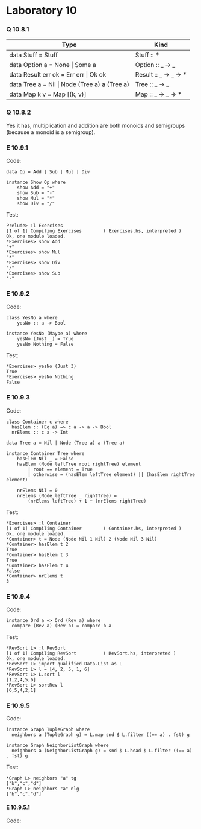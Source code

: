 # Laboratory 10

### Q 10.8.1

| Type                                          | Kind                   |
| --------------------------------------------- | ---------------------- |
| data Stuff = Stuff                            | Stuff :: \*            |
| data Option a = None \| Some a                | Option :: _ -> _       |
| data Result err ok = Err err \| Ok ok         | Result :: _ -> _ -> \* |
| data Tree a = Nil \| Node (Tree a) a (Tree a) | Tree :: _ -> _         |
| data Map k v = Map [(k, v)]                   | Map :: _ -> _ -> \*    |

### Q 10.8.2

Yes it has, multiplication and addition are both monoids and semigroups (because a monoid is a semigroup).

### E 10.9.1

Code:

```
data Op = Add | Sub | Mul | Div

instance Show Op where
    show Add = "+"
    show Sub = "-"
    show Mul = "*"
    show Div = "/"
```

Test:

```
Prelude> :l Exercises
[1 of 1] Compiling Exercises        ( Exercises.hs, interpreted )
Ok, one module loaded.
*Exercises> show Add
"+"
*Exercises> show Mul
"*"
*Exercises> show Div
"/"
*Exercises> show Sub
"-"
```

### E 10.9.2

Code:

```
class YesNo a where
    yesNo :: a -> Bool

instance YesNo (Maybe a) where
    yesNo (Just _) = True
    yesNo Nothing = False
```

Test:

```
*Exercises> yesNo (Just 3)
True
*Exercises> yesNo Nothing
False
```

### E 10.9.3

Code:

```
class Container c where
  hasElem :: (Eq a) => c a -> a -> Bool
  nrElems :: c a -> Int

data Tree a = Nil | Node (Tree a) a (Tree a)

instance Container Tree where
    hasElem Nil _ = False
    hasElem (Node leftTree root rightTree) element
        | root == element = True
        | otherwise = (hasElem leftTree element) || (hasElem rightTree element)

    nrElems Nil = 0
    nrElems (Node leftTree _ rightTree) =
        (nrElems leftTree) + 1 + (nrElems rightTree)
```

Test:

```
*Exercises> :l Container
[1 of 1] Compiling Container        ( Container.hs, interpreted )
Ok, one module loaded.
*Container> t = Node (Node Nil 1 Nil) 2 (Node Nil 3 Nil)
*Container> hasElem t 2
True
*Container> hasElem t 3
True
*Container> hasElem t 4
False
*Container> nrElems t
3
```

### E 10.9.4

Code:

```
instance Ord a => Ord (Rev a) where
  compare (Rev a) (Rev b) = compare b a
```

Test:

```
*RevSort L> :l RevSort
[1 of 1] Compiling RevSort          ( RevSort.hs, interpreted )
Ok, one module loaded.
*RevSort L> import qualified Data.List as L
*RevSort L> l = [4, 2, 5, 1, 6]
*RevSort L> L.sort l
[1,2,4,5,6]
*RevSort L> sortRev l
[6,5,4,2,1]
```

### E 10.9.5

Code:

```
instance Graph TupleGraph where
  neighbors a (TupleGraph g) = L.map snd $ L.filter ((== a) . fst) g

instance Graph NeighborListGraph where
  neighbors a (NeighborListGraph g) = snd $ L.head $ L.filter ((== a) . fst) g
```

Test:

```
*Graph L> neighbors "a" tg
["b","c","d"]
*Graph L> neighbors "a" nlg
["b","c","d"]
```

#### E 10.9.5.1

Code:

```

```
